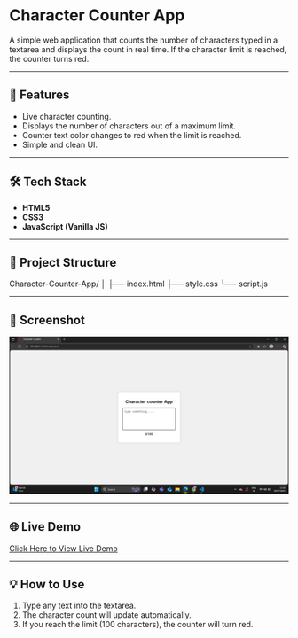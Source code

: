 # Character Counter App

A simple web application that counts the number of characters typed in a textarea and displays the count in real time. If the character limit is reached, the counter turns red.

---

## 🚀 Features
- Live character counting.
- Displays the number of characters out of a maximum limit.
- Counter text color changes to red when the limit is reached.
- Simple and clean UI.

---

## 🛠️ Tech Stack
- **HTML5**
- **CSS3**
- **JavaScript (Vanilla JS)**

---

## 📂 Project Structure
Character-Counter-App/
│
├── index.html
├── style.css
└── script.js

---

## 📸 Screenshot
![App Screenshot](screenshot.png)

---

## 🌐 Live Demo
[Click Here to View Live Demo](https://charcter-counter-app.netlify.app/)

---

## 💡 How to Use
1. Type any text into the textarea.
2. The character count will update automatically.
3. If you reach the limit (100 characters), the counter will turn red.

